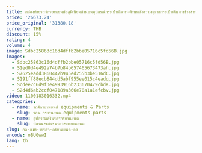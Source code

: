 ```yaml
---
title: กล่องท้ายรถจักรยานยนต์อลูมิเนียมด้านบนอุปกรณ์กระเป๋าเดินทางด้านหลังความจุมากกระเป๋าเดินทางข้างสำหรับ Harley Pan America 1250 RA1250 S RA1250S
price: '26673.24'
price_original: '31380.18'
currency: THB
discount: 15%
rating: 4
volume: 4
image: Sdbc25863c16d4dffb2bbe05716c5fd56B.jpg
images:
  - Sdbc25863c16d4dffb2bbe05716c5fd56B.jpg
  - S1ed0d4e492a74b7b84b657465673473ah.jpg
  - S7625eadd3860447b945ed255b3be516dC.jpg
  - S191ff88ecb844dd5abf955ee015c4eadq.jpg
  - Scdee7c6d9f3e4993916b233670479cbdK.jpg
  - S2d4d6ab2ccf047189a366e70a1a1efcbv.jpg
video: 1100183016332.mp4
categories:
  - name: รถจักรยานยนต์ equipments & Parts
    slug: รถจ-กรยานยนต-equipments-parts
  - name: อุปกรณ์เสริมรถจักรยานยนต์
    slug: ปกรณ-เสร-มรถจ-กรยานยนต
slug: กล-องท-ายรถจ-กรยานยนต-อล
encode: oBUGwwI
lang: th
---
```

  